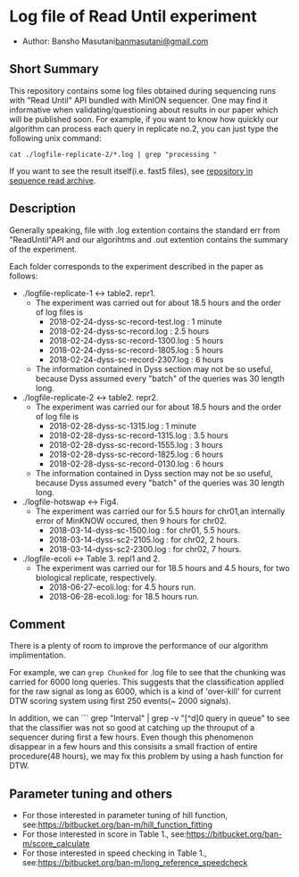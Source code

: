 # Log file of Read Until experiment
- Author: Bansho Masutani<banmasutani@gmail.com>

## Short Summary
  This repository contains some log files obtained during sequencing runs with "Read Until" API bundled with MinION sequencer.
  One may find it informative when validating/questioning about results in our paper which will be published soon.
  For example, if you want to know how quickly our algorithm can process each query in replicate no.2,
  you can just type the following unix command:
  ```
  cat ./logfile-replicate-2/*.log | grep "processing "
  ```

  If you want to see the result itself(i.e. fast5 files), see [repository in sequence read archive](https://www.ncbi.nlm.nih.gov/bioproject/PRJNA445929).

## Description
  Generally speaking, file with .log extention contains the standard err from "ReadUntil"API and our algorihtms and .out extention contains the summary of the experiment.

Each folder corresponds to the experiment described in the paper as follows:

+ ./logfile-replicate-1 <-> table2. repr1.
    - The experiment was carried out for about 18.5 hours and the order of log files is
        - 2018-02-24-dyss-sc-record-test.log : 1 minute
        - 2018-02-24-dyss-sc-record.log : 2.5 hours
        - 2018-02-24-dyss-sc-record-1300.log : 5 hours
        - 2018-02-24-dyss-sc-record-1805.log : 5 hours
        - 2018-02-24-dyss-sc-record-2307.log : 6 hours
    - The information contained in Dyss section may not be so useful, because Dyss assumed every "batch" of the queries was 30 length long.
+ ./logfile-replicate-2 <-> table2. repr2.
    - The experiment was carried our for about 18.5 hours and the order of log file is
        - 2018-02-28-dyss-sc-1315.log : 1 minute
        - 2018-02-28-dyss-sc-record-1315.log : 3.5 hours
        - 2018-02-28-dyss-sc-record-1555.log : 3 hours
        - 2018-02-28-dyss-sc-record-1825.log : 6 hours
        - 2018-02-28-dyss-sc-record-0130.log : 6 hours
    - The information contained in Dyss section may not be so useful, because Dyss assumed every "batch" of the queries was 30 length long.
+ ./logfile-hotswap <-> Fig4.
    - The experiment was carried our for 5.5 hours for chr01,an internally error of MinKNOW occured, then 9 hours for chr02.
        - 2018-03-14-dyss-sc-1500.log : for chr01, 5.5 hours.
        - 2018-03-14-dyss-sc2-2105.log : for chr02, 2 hours.
        - 2018-03-14-dyss-sc2-2300.log : for chr02, 7 hours.
+ ./logfile-ecoli <-> Table 3. repl1 and 2.
    - The experiment was carried our for 18.5 hours and 4.5 hours, for two biological replicate, respectively.
        - 2018-06-27-ecoli.log: for 4.5 hours run.
        - 2018-06-28-ecoli.log: for 18.5 hours run.

## Comment

  There is a plenty of room to improve the performance of our algorithm implimentation.
  
  For example, we can ``` grep Chunked ``` for .log file to see that the chunking was carried for 6000 long queries.
  This suggests that the classification applied for the raw signal as long as 6000, which is a kind of 'over-kill' for current DTW scoring system using first 250 events(~ 2000 signals).
  
  In addition, we can ``` grep "Interval" | grep -v "[^d]0 query in queue" to see that the classifier was not so good at catching up the throuput of a sequencer during first a few hours.
  Even though this phenomenon disappear in a few hours and this consisits a small fraction of entire procedure(48 hours), we may fix this problem by using a hash function for DTW.


## Parameter tuning and others

+ For those interested in parameter tuning of hill function, see:https://bitbucket.org/ban-m/hill_function_fitting
+ For those interested in score in Table 1., see:https://bitbucket.org/ban-m/score_calculate
+ For those interested in speed checking in Table 1., see:https://bitbucket.org/ban-m/long_reference_speedcheck
